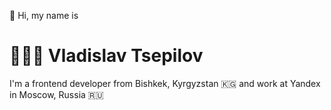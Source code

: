 👋 Hi, my name is
# 👨🏼‍💻 Vladislav Tsepilov
I'm a frontend developer from Bishkek, Kyrgyzstan 🇰🇬 and work at Yandex in Moscow, Russia 🇷🇺
